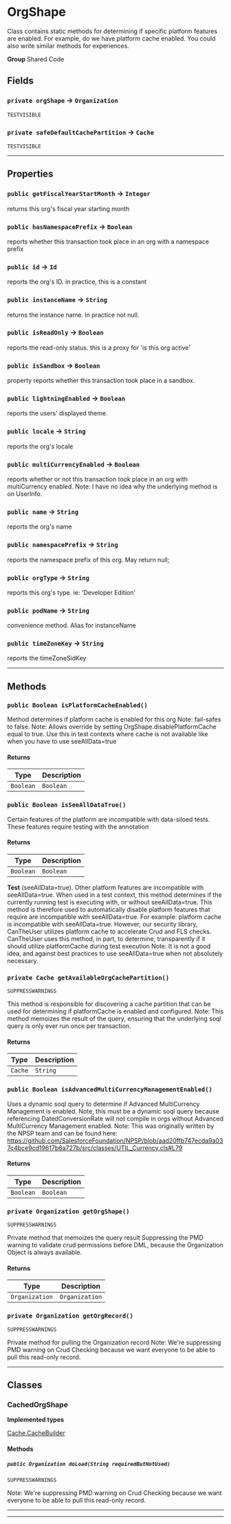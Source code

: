 # OrgShape

Class contains static methods for determining if specific
platform features are enabled. For example, do we have platform cache
enabled. You could also write similar methods for experiences.


**Group** Shared Code

## Fields

### `private orgShape` → `Organization`

`TESTVISIBLE` 

### `private safeDefaultCachePartition` → `Cache`

`TESTVISIBLE` 

---
## Properties

### `public getFiscalYearStartMonth` → `Integer`


returns this org's fiscal year starting month

### `public hasNamespacePrefix` → `Boolean`


reports whether this transaction took place in an org with a namespace prefix

### `public id` → `Id`


reports the org's ID. in practice, this is a constant

### `public instanceName` → `String`


returns the instance name. In practice not null.

### `public isReadOnly` → `Boolean`


reports the read-only status. this is a proxy for 'is this org active'

### `public isSandbox` → `Boolean`


property reports whether this transaction took place in a sandbox.

### `public lightningEnabled` → `Boolean`


reports the users' displayed theme.

### `public locale` → `String`


reports the org's locale

### `public multiCurrencyEnabled` → `Boolean`


reports whether or not this transaction took place in an org with multiCurrency enabled. Note: I have no idea why the underlying method is on UserInfo.

### `public name` → `String`


reports the org's name

### `public namespacePrefix` → `String`


reports the namespace prefix of this org. May return null;

### `public orgType` → `String`


reports this org's type. ie: 'Developer Edition'

### `public podName` → `String`


convenience method. Alias for instanceName

### `public timeZoneKey` → `String`


reports the timeZoneSidKey

---
## Methods
### `public Boolean isPlatformCacheEnabled()`

Method determines if platform cache is enabled for this org Note: fail-safes to false. Note: Allows override by setting OrgShape.disablePlatformCache equal to true. Use this in test contexts where cache is not available like when you have to use seeAllData=true

#### Returns

|Type|Description|
|---|---|
|`Boolean`|`Boolean`|

### `public Boolean isSeeAllDataTrue()`

Certain features of the platform are incompatible with data-siloed tests. These features require testing with the annotation

#### Returns

|Type|Description|
|---|---|
|`Boolean`|`Boolean`|


**Test** (seeAllData=true). Other platform features are incompatible with seeAllData=true. When used in a test context, this method determines if the currently running test is executing with, or without seeAllData=true. This method is therefore used to automatically disable platform features that require are incompatible with seeAllData=true. For example: platform cache is incompatible with seeAllData=true. However, our security library, CanTheUser utilizes platform cache to accelerate Crud and FLS checks. CanTheUser uses this method, in part, to determine, transparently if it should utilize platformCache during test execution Note: It is not a good idea, and against best practices to use seeAllData=true when not absolutely necessary.

### `private Cache getAvailableOrgCachePartition()`

`SUPPRESSWARNINGS`

This method is responsible for discovering a cache partition that can be used for determining if platformCache is enabled and configured. Note: This method memoizes the result of the query, ensuring that the underlying soql query is only ever run once per transaction.

#### Returns

|Type|Description|
|---|---|
|`Cache`|`String`|

### `public Boolean isAdvancedMultiCurrencyManagementEnabled()`

Uses a dynamic soql query to determine if Advanced MultiCurrency Management is enabled. Note, this must be a dynamic soql query because referencing DatedConversionRate will not compile in orgs without Advanced MultiCurrency Management enabled. Note: This was originally written by the NPSP team and can be found here: https://github.com/SalesforceFoundation/NPSP/blob/aad20ffb747ecda9a037c4bce9cd19617b6a727b/src/classes/UTIL_Currency.cls#L79

#### Returns

|Type|Description|
|---|---|
|`Boolean`|`Boolean`|

### `private Organization getOrgShape()`

`SUPPRESSWARNINGS`

Private method that memoizes the query result Suppressing the PMD warning to validate crud permissions before DML, because the Organization Object is always available.

#### Returns

|Type|Description|
|---|---|
|`Organization`|`Organization`|

### `private Organization getOrgRecord()`

`SUPPRESSWARNINGS`

Private method for pulling the Organization record Note: We're suppressing PMD warning on Crud Checking because we want everyone to be able to pull this read-only record.

---
## Classes
### CachedOrgShape

**Implemented types**

[Cache.CacheBuilder](Cache.CacheBuilder)

#### Methods
##### `public Organization doLoad(String requiredButNotUsed)`

`SUPPRESSWARNINGS`

Note: We're suppressing PMD warning on Crud Checking because we want everyone to be able to pull this read-only record.

---

---
